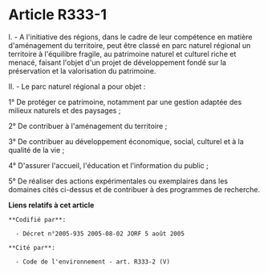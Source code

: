 # Article R333-1

I. - A l'initiative des régions, dans le cadre de leur compétence en matière d'aménagement du territoire, peut être classé en
parc naturel régional un territoire à l'équilibre fragile, au patrimoine naturel et culturel riche et menacé, faisant l'objet
d'un projet de développement fondé sur la préservation et la valorisation du patrimoine.

II. - Le parc naturel régional a pour objet :

1° De protéger ce patrimoine, notamment par une gestion adaptée des milieux naturels et des paysages ;

2° De contribuer à l'aménagement du territoire ;

3° De contribuer au développement économique, social, culturel et à la qualité de la vie ;

4° D'assurer l'accueil, l'éducation et l'information du public ;

5° De réaliser des actions expérimentales ou exemplaires dans les domaines cités ci-dessus et de contribuer à des programmes
de recherche.

**Liens relatifs à cet article**

	**Codifié par**:

	  - Décret n°2005-935 2005-08-02 JORF 5 août 2005

	**Cité par**:

	  - Code de l'environnement - art. R333-2 (V)
